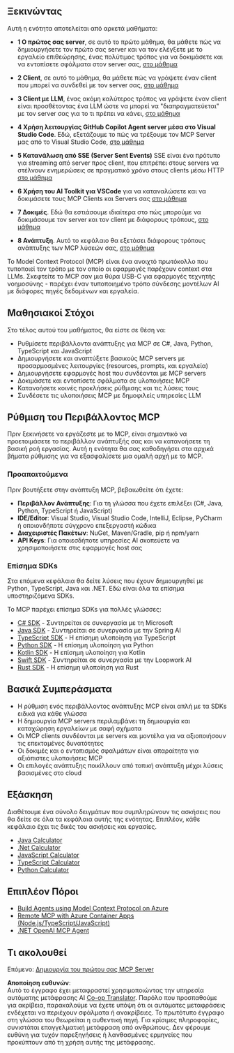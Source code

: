 <!--
CO_OP_TRANSLATOR_METADATA:
{
  "original_hash": "f77fa364511cb670d6262d119d56f562",
  "translation_date": "2025-06-11T09:09:23+00:00",
  "source_file": "03-GettingStarted/README.md",
  "language_code": "el"
}
-->
## Ξεκινώντας  

Αυτή η ενότητα αποτελείται από αρκετά μαθήματα:

- **1 Ο πρώτος σας server**, σε αυτό το πρώτο μάθημα, θα μάθετε πώς να δημιουργήσετε τον πρώτο σας server και να τον ελέγξετε με το εργαλείο επιθεώρησης, ένας πολύτιμος τρόπος για να δοκιμάσετε και να εντοπίσετε σφάλματα στον server σας, [στο μάθημα](/03-GettingStarted/01-first-server/README.md)

- **2 Client**, σε αυτό το μάθημα, θα μάθετε πώς να γράψετε έναν client που μπορεί να συνδεθεί με τον server σας, [στο μάθημα](/03-GettingStarted/02-client/README.md)

- **3 Client με LLM**, ένας ακόμη καλύτερος τρόπος να γράψετε έναν client είναι προσθέτοντας ένα LLM ώστε να μπορεί να "διαπραγματεύεται" με τον server σας για το τι πρέπει να κάνει, [στο μάθημα](/03-GettingStarted/03-llm-client/README.md)

- **4 Χρήση λειτουργίας GitHub Copilot Agent server μέσα στο Visual Studio Code**. Εδώ, εξετάζουμε το πώς να τρέξουμε τον MCP Server μας από το Visual Studio Code, [στο μάθημα](/03-GettingStarted/04-vscode/README.md)

- **5 Κατανάλωση από SSE (Server Sent Events)** SSE είναι ένα πρότυπο για streaming από server προς client, που επιτρέπει στους servers να στέλνουν ενημερώσεις σε πραγματικό χρόνο στους clients μέσω HTTP [στο μάθημα](/03-GettingStarted/05-sse-server/README.md)

- **6 Χρήση του AI Toolkit για VSCode** για να καταναλώσετε και να δοκιμάσετε τους MCP Clients και Servers σας [στο μάθημα](/03-GettingStarted/06-aitk/README.md)

- **7 Δοκιμές**. Εδώ θα εστιάσουμε ιδιαίτερα στο πώς μπορούμε να δοκιμάσουμε τον server και τον client με διάφορους τρόπους, [στο μάθημα](/03-GettingStarted/07-testing/README.md)

- **8 Ανάπτυξη**. Αυτό το κεφάλαιο θα εξετάσει διάφορους τρόπους ανάπτυξης των MCP λύσεών σας, [στο μάθημα](/03-GettingStarted/08-deployment/README.md)


Το Model Context Protocol (MCP) είναι ένα ανοιχτό πρωτόκολλο που τυποποιεί τον τρόπο με τον οποίο οι εφαρμογές παρέχουν context στα LLMs. Σκεφτείτε το MCP σαν μια θύρα USB-C για εφαρμογές τεχνητής νοημοσύνης - παρέχει έναν τυποποιημένο τρόπο σύνδεσης μοντέλων AI με διάφορες πηγές δεδομένων και εργαλεία.

## Μαθησιακοί Στόχοι

Στο τέλος αυτού του μαθήματος, θα είστε σε θέση να:

- Ρυθμίσετε περιβάλλοντα ανάπτυξης για MCP σε C#, Java, Python, TypeScript και JavaScript
- Δημιουργήσετε και αναπτύξετε βασικούς MCP servers με προσαρμοσμένες λειτουργίες (resources, prompts, και εργαλεία)
- Δημιουργήσετε εφαρμογές host που συνδέονται με MCP servers
- Δοκιμάσετε και εντοπίσετε σφάλματα σε υλοποιήσεις MCP
- Κατανοήσετε κοινές προκλήσεις ρύθμισης και τις λύσεις τους
- Συνδέσετε τις υλοποιήσεις MCP με δημοφιλείς υπηρεσίες LLM

## Ρύθμιση του Περιβάλλοντος MCP

Πριν ξεκινήσετε να εργάζεστε με το MCP, είναι σημαντικό να προετοιμάσετε το περιβάλλον ανάπτυξής σας και να κατανοήσετε τη βασική ροή εργασίας. Αυτή η ενότητα θα σας καθοδηγήσει στα αρχικά βήματα ρύθμισης για να εξασφαλίσετε μια ομαλή αρχή με το MCP.

### Προαπαιτούμενα

Πριν βουτήξετε στην ανάπτυξη MCP, βεβαιωθείτε ότι έχετε:

- **Περιβάλλον Ανάπτυξης**: Για τη γλώσσα που έχετε επιλέξει (C#, Java, Python, TypeScript ή JavaScript)
- **IDE/Editor**: Visual Studio, Visual Studio Code, IntelliJ, Eclipse, PyCharm ή οποιονδήποτε σύγχρονο επεξεργαστή κώδικα
- **Διαχειριστές Πακέτων**: NuGet, Maven/Gradle, pip ή npm/yarn
- **API Keys**: Για οποιεσδήποτε υπηρεσίες AI σκοπεύετε να χρησιμοποιήσετε στις εφαρμογές host σας


### Επίσημα SDKs

Στα επόμενα κεφάλαια θα δείτε λύσεις που έχουν δημιουργηθεί με Python, TypeScript, Java και .NET. Εδώ είναι όλα τα επίσημα υποστηριζόμενα SDKs.

Το MCP παρέχει επίσημα SDKs για πολλές γλώσσες:
- [C# SDK](https://github.com/modelcontextprotocol/csharp-sdk) - Συντηρείται σε συνεργασία με τη Microsoft
- [Java SDK](https://github.com/modelcontextprotocol/java-sdk) - Συντηρείται σε συνεργασία με την Spring AI
- [TypeScript SDK](https://github.com/modelcontextprotocol/typescript-sdk) - Η επίσημη υλοποίηση για TypeScript
- [Python SDK](https://github.com/modelcontextprotocol/python-sdk) - Η επίσημη υλοποίηση για Python
- [Kotlin SDK](https://github.com/modelcontextprotocol/kotlin-sdk) - Η επίσημη υλοποίηση για Kotlin
- [Swift SDK](https://github.com/modelcontextprotocol/swift-sdk) - Συντηρείται σε συνεργασία με την Loopwork AI
- [Rust SDK](https://github.com/modelcontextprotocol/rust-sdk) - Η επίσημη υλοποίηση για Rust

## Βασικά Συμπεράσματα

- Η ρύθμιση ενός περιβάλλοντος ανάπτυξης MCP είναι απλή με τα SDKs ειδικά για κάθε γλώσσα
- Η δημιουργία MCP servers περιλαμβάνει τη δημιουργία και καταχώρηση εργαλείων με σαφή σχήματα
- Οι MCP clients συνδέονται με servers και μοντέλα για να αξιοποιήσουν τις επεκταμένες δυνατότητες
- Οι δοκιμές και ο εντοπισμός σφαλμάτων είναι απαραίτητα για αξιόπιστες υλοποιήσεις MCP
- Οι επιλογές ανάπτυξης ποικίλλουν από τοπική ανάπτυξη μέχρι λύσεις βασισμένες στο cloud

## Εξάσκηση

Διαθέτουμε ένα σύνολο δειγμάτων που συμπληρώνουν τις ασκήσεις που θα δείτε σε όλα τα κεφάλαια αυτής της ενότητας. Επιπλέον, κάθε κεφάλαιο έχει τις δικές του ασκήσεις και εργασίες.

- [Java Calculator](./samples/java/calculator/README.md)
- [.Net Calculator](../../../03-GettingStarted/samples/csharp)
- [JavaScript Calculator](./samples/javascript/README.md)
- [TypeScript Calculator](./samples/typescript/README.md)
- [Python Calculator](../../../03-GettingStarted/samples/python)

## Επιπλέον Πόροι

- [Build Agents using Model Context Protocol on Azure](https://learn.microsoft.com/azure/developer/ai/intro-agents-mcp)
- [Remote MCP with Azure Container Apps (Node.js/TypeScript/JavaScript)](https://learn.microsoft.com/samples/azure-samples/mcp-container-ts/mcp-container-ts/)
- [.NET OpenAI MCP Agent](https://learn.microsoft.com/samples/azure-samples/openai-mcp-agent-dotnet/openai-mcp-agent-dotnet/)

## Τι ακολουθεί

Επόμενο: [Δημιουργία του πρώτου σας MCP Server](/03-GettingStarted/01-first-server/README.md)

**Αποποίηση ευθυνών**:  
Αυτό το έγγραφο έχει μεταφραστεί χρησιμοποιώντας την υπηρεσία αυτόματης μετάφρασης AI [Co-op Translator](https://github.com/Azure/co-op-translator). Παρόλο που προσπαθούμε για ακρίβεια, παρακαλούμε να έχετε υπόψη ότι οι αυτόματες μεταφράσεις ενδέχεται να περιέχουν σφάλματα ή ανακρίβειες. Το πρωτότυπο έγγραφο στη γλώσσα του θεωρείται η αυθεντική πηγή. Για κρίσιμες πληροφορίες, συνιστάται επαγγελματική μετάφραση από ανθρώπους. Δεν φέρουμε ευθύνη για τυχόν παρεξηγήσεις ή λανθασμένες ερμηνείες που προκύπτουν από τη χρήση αυτής της μετάφρασης.